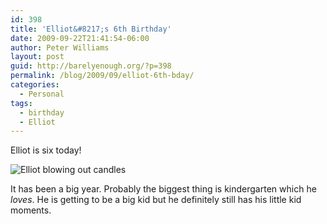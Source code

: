 ```yaml
---
id: 398
title: 'Elliot&#8217;s 6th Birthday'
date: 2009-09-22T21:41:54-06:00
author: Peter Williams
layout: post
guid: http://barelyenough.org/?p=398
permalink: /blog/2009/09/elliot-6th-bday/
categories:
  - Personal
tags:
  - birthday
  - Elliot
---
```

Elliot is six today!

![Elliot blowing out candles](http://barelyenough.org/blog/uploads/elliot-6th-bday-donut-and-candles.jpg) 

It has been a big year. Probably the biggest thing is kindergarten which he _loves_. He is getting to be a big kid but he definitely still has his little kid moments.